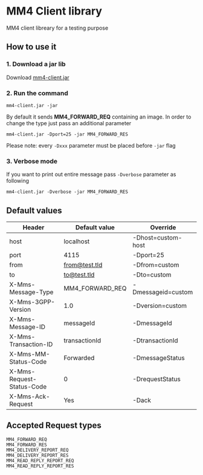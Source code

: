 # MM4 Client library
MM4 client libreary for a testing purpose

## How to use it
### 1. Download a jar lib
Download [mm4-client.jar](https://github.com/peterjurkovic/smtp/raw/master/mm4-client.jar)

### 2. Run the command

```
mm4-client.jar -jar 
```

By default it sends **MM4_FORWARD_REQ** containing an image. In order to change the type just pass an additional parameter

```
mm4-client.jar -Dport=25 -jar MM4_FORWARD_RES 
```
Please note: every `-Dxxx` parameter must be placed before `-jar` flag
### 3. Verbose mode
If you want to print out entire message pass `-Dverbose` parameter as following

```
mm4-client.jar -Dverbose -jar MM4_FORWARD_RES 
```

## Default values

| Header                    | Default value   | Override           |
|---------------------------|-----------------|--------------------|
| host                      | localhost       | -Dhost=custom-host |
| port                      | 4115            | -Dport=25          |
| from                      | from@test.tld   | -Dfrom=custom      |
| to                        | to@test.tld     | -Dto=custom        |
| X-Mms-Message-Type        | MM4_FORWARD_REQ | -Dmessageid=custom |
| X-Mms-3GPP-Version        | 1.0             | -Dversion=custom   |
| X-Mms-Message-ID          | messageId       | -DmessageId        |
| X-Mms-Transaction-ID      | transactionId   | -DtransactionId    |
| X-Mms-MM-Status-Code      | Forwarded       | -DmessageStatus    |
| X-Mms-Request-Status-Code | 0               | -DrequestStatus    |
| X-Mms-Ack-Request         | Yes             | -Dack              |

## Accepted Request types

```
MM4_FORWARD_REQ
MM4_FORWARD_RES
MM4_DELIVERY_REPORT_REQ
MM4_DELIVERY_REPORT_RES
MM4_READ_REPLY_REPORT_REQ
MM4_READ_REPLY_REPORT_RES
```


